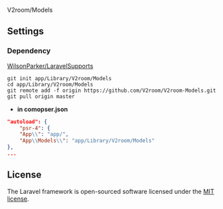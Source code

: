 V2room/Models

## Settings

### Dependency

[WilsonParker/LaravelSupports](https://github.com/WilsonParker/LaravelSupports)

```shell
git init app/Library/V2room/Models
cd app/Library/V2room/Models
git remote add -f origin https://github.com/V2room/V2room-Models.git
git pull origin master
``` 

- **in comopser.json**

```json
"autoload": {
    "psr-4": {
    "App\\": "app/",
    "App\\Models\\": "app/Library/V2room/Models"
},
...
```

## License

The Laravel framework is open-sourced software licensed under the [MIT license](https://opensource.org/licenses/MIT).
